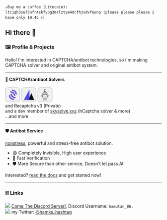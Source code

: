 `☕Buy me a coffee (Litecoin): ltc1qh3su75nfr4skfvpg3mrlztye4dcfhjvdvfeunp (please please please i have only $0.45 💀)`
## Hi there 👋
### 🖼️ Profile & Projects
Hello! I'm interested in CAPTCHA/antibot technologies, so i'm making CAPTCHA solver and original antibot system.<br>
___
**🤖 CAPTCHA/antibot Solvers**<br><br>
<a href="https://github.com/hemusuku86/prosopo-procaptcha"><img src="https://github.com/hemusuku86/hemusuku86/blob/main/prosopo.png?raw=true" style="width:3rem"></a>
<a href="https://github.com/hemusuku86/MTCaptcha-solver"><img src="https://github.com/hemusuku86/hemusuku86/blob/main/mtcaptcha.png?raw=true" style="width:3rem"></a>
<a href="https://github.com/hemusuku86/lemin-captcha-solver"><img src="https://github.com/hemusuku86/hemusuku86/blob/main/lemin.png?raw=true" style="width:3rem"></a><br>
and Recaptcha v3 (Private)<br>
and a dev member of [skysolve.xyz](https://skysolve.xyz) (hCaptcha solver & more)<br>
...and more
___
**🛡️ Antibot Service**<br><br>
[nonstress](https://nonstress.gitbook.io/nonstress-docs), powerful and stress-free antibot solution.<br>
- 😄 Completely Invisible, High user experience
- 🐇 Fast Verification
- 🛡️ More Secure than other service, Doesn't let pass AI!<br>

Interested? [read the docs](https://nonstress.gitbook.io/nonstress-docs) and get started now!
___
### ⛓ Links
<img src="https://logo.clearbit.com/discord.com" style="width:1rem"> [Come The Discord Server!](https://discord.gg/Wh279Ryt65), Discord Username: `hamutan_86.`<br>
<img src="https://logo.clearbit.com/twitter.com" style="width:1rem"> my Twitter: [@hamks_hashtag](https://x.com/hamks_hashtag)<br>

<!--
**hemusuku86/hemusuku86** is a ✨ _special_ ✨ repository because its `README.md` (this file) appears on your GitHub profile.

Here are some ideas to get you started:

- 🔭 I’m currently working on ...
- 🌱 I’m currently learning ...
- 👯 I’m looking to collaborate on ...
- 🤔 I’m looking for help with ...
- 💬 Ask me about ...
- 📫 How to reach me: ...
- 😄 Pronouns: ...
- ⚡ Fun fact: ...
-->

